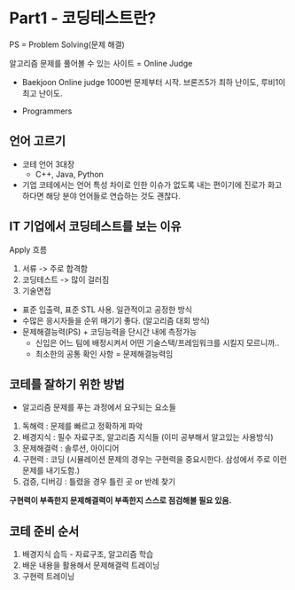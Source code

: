 # Part1 - 코딩테스트란?
PS = Problem Solving(문제 해결)

알고리즘 문제를 풀어볼 수 있는 사이트 = Online Judge
* Baekjoon Online judge
1000번 문제부터 시작.
브론즈5가 최하 난이도, 루비1이 최고 난이도.

* Programmers


## 언어 고르기
* 코테 언어 3대장
	* C++, Java, Python
* 기업 코테에서는 언어 특성 차이로 인한 이슈가 없도록 내는 편이기에 진로가 화고하다면 해당 분야 언어들로 연습하는 것도 괜찮다.


## IT 기업에서 코딩테스트를 보는 이유
Apply 흐름
1. 서류 -> 주로 합격함
2. 코딩테스트 -> 많이 걸러짐
3. 기술면접


* 표준 입출력, 표준 STL 사용. 일관적이고 공정한 방식
* 수많은 응시자들을 순위 매기기 좋다. (알고리즘 대회 방식)
* 문제해결능력(PS) + 코딩능력을 단시간 내에 측정가능
	* 신입은 어느 팀에 배정시켜서 어떤 기술스택/프레임워크를 시킬지 모르니까..
	* 최소한의 공통 확인 사항 = 문제해결능력임

## 코테를 잘하기 위한 방법
* 알고리즘 문제를 푸는 과정에서 요구되는 요소들
1. 독해력 : 문제를 빠르고 정확하게 파악
2. 배경지식 : 필수 자료구조, 알고리즘 지식들 (이미 공부해서 알고있는 사용방식)
3. 문제해결력 : 솔루션, 아이디어
4. 구현력 : 코딩 (시뮬레이션 문제의 경우는 구현력을 중요시한다. 삼성에서 주로 이런 문제를 내기도함.)
5. 검증, 디버깅 : 틀렸을 경우 틀린 곳 or 반례 찾기

**구현력이 부족한지 문제해결력이 부족한지 스스로 점검해볼 필요 있음.** 

## 코테 준비 순서
1. 배경지식 습득 - 자료구조, 알고리즘 학습
2. 배운 내용을 활용해서 문제해결력 트레이닝
3. 구현력 트레이닝

